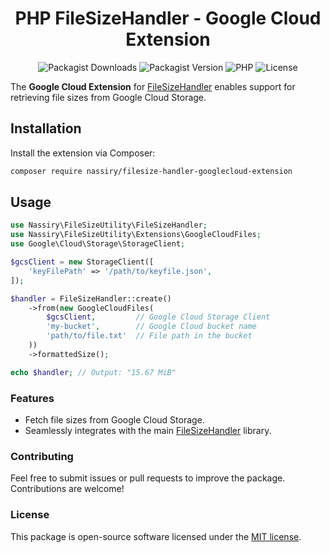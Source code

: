 <div align="center">

# PHP FileSizeHandler - Google Cloud Extension

![Packagist Downloads](https://img.shields.io/packagist/dt/nassiry/filesize-handler-googlecloud-extension)
![Packagist Version](https://img.shields.io/packagist/v/nassiry/filesize-handler-googlecloud-extension)
![PHP](https://img.shields.io/badge/PHP-%5E8.0-blue)
![License](https://img.shields.io/github/license/nassiry/filesize-handler-google-cloud-extension)

</div>


The **Google Cloud Extension** for [FileSizeHandler](https://github.com/nassiry/filesize-handler) enables support for retrieving file sizes from Google Cloud Storage.

## Installation

Install the extension via Composer:

```bash
composer require nassiry/filesize-handler-googlecloud-extension
```
## Usage
```php
use Nassiry\FileSizeUtility\FileSizeHandler;
use Nassiry\FileSizeUtility\Extensions\GoogleCloudFiles;
use Google\Cloud\Storage\StorageClient;

$gcsClient = new StorageClient([
    'keyFilePath' => '/path/to/keyfile.json',
]);

$handler = FileSizeHandler::create()
    ->from(new GoogleCloudFiles(
        $gcsClient,         // Google Cloud Storage Client
        'my-bucket',        // Google Cloud bucket name
        'path/to/file.txt'  // File path in the bucket
    ))
    ->formattedSize();

echo $handler; // Output: "15.67 MiB"
```

### Features
- Fetch file sizes from Google Cloud Storage.
- Seamlessly integrates with the main [FileSizeHandler](https://github.com/nassiry/filesize-handler) library.

### Contributing
Feel free to submit issues or pull requests to improve the package. Contributions are welcome!

### License
This package is open-source software licensed under the [MIT license](LICENSE).